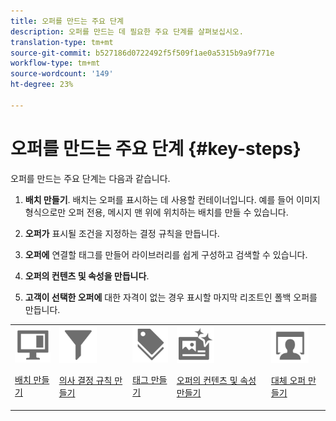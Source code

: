 ```yaml
---
title: 오퍼를 만드는 주요 단계
description: 오퍼를 만드는 데 필요한 주요 단계를 살펴보십시오.
translation-type: tm+mt
source-git-commit: b527186d0722492f5f509f1ae0a5315b9a9f771e
workflow-type: tm+mt
source-wordcount: '149'
ht-degree: 23%

---
```


# 오퍼를 만드는 주요 단계 {#key-steps}

오퍼를 만드는 주요 단계는 다음과 같습니다.

1. **배치 만들기**.
배치는 오퍼를 표시하는 데 사용할 컨테이너입니다. 예를 들어 이미지 형식으로만 오퍼 전용, 메시지 맨 위에 위치하는 배치를 만들 수 있습니다.

1. **오퍼가** 표시될 조건을 지정하는 결정 규칙을 만듭니다.

1. **오퍼에** 연결할 태그를 만들어 라이브러리를 쉽게 구성하고 검색할 수 있습니다.

1. **오퍼의 컨텐츠 및 속성을 만듭니다**.

1. **고객이 선택한 오퍼에** 대한 자격이 없는 경우 표시할 마지막 리조트인 폴백 오퍼를 만듭니다.

<table>
<tr>
<td><img src="../../assets/do-not-localize/icon-placement.svg" width="60px"><p><a href="../offer-library/creating-placements.md">배치 만들기</a></p></td>
<td><img src="../../assets/do-not-localize/icon-rules.svg" width="60px"><p><a href="../offer-library/creating-decision-rules.md">의사 결정 규칙 만들기</a></p></td>
<td><img src="../../assets/do-not-localize/icon-tags.svg" width="60px"><p><a href="../offer-library/creating-tags.md">태그 만들기</a></p></td>
<td><img src="../../assets/do-not-localize/icon-offer.svg" width="60px"><p><a href="../offer-library/creating-personalized-offers.md">오퍼의 컨텐츠 및 속성 만들기</a></p></td>
<td><img src="../../assets/do-not-localize/icon-fallback.svg" width="60px"><p><a href="../offer-library/creating-fallback-offers.md">대체 오퍼 만들기</a></p></td></tr>
</table>
